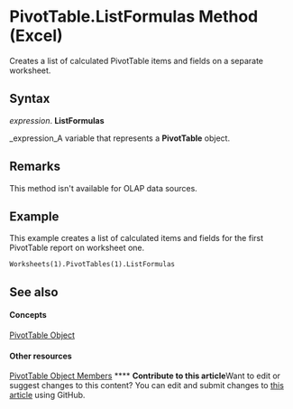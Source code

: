 
# PivotTable.ListFormulas Method (Excel)

Creates a list of calculated PivotTable items and fields on a separate worksheet.


## Syntax

 _expression_. **ListFormulas**

 _expression_A variable that represents a  **PivotTable** object.


## Remarks

This method isn't available for OLAP data sources.


## Example

This example creates a list of calculated items and fields for the first PivotTable report on worksheet one.


```
Worksheets(1).PivotTables(1).ListFormulas
```


## See also


#### Concepts


 [PivotTable Object](a9c1d4a0-78a9-f9a6-6daf-91cb63e45842.md)
#### Other resources


 [PivotTable Object Members](8e8d1692-cf32-63c6-a1f6-54ddcc2a4964.md)
****   **Contribute to this article**Want to edit or suggest changes to this content? You can edit and submit changes to  [this article](https://github.com/jhershey00/VBA_Excel_Test/OpenXMLCon/articles/48e2ac3c-25c7-2e41-177a-97954569d3ee.md) using GitHub.


